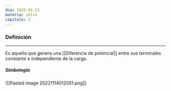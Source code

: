 ```yaml
---
dia: 2023-01-23
materia: intro
capitulo: 2
---
```

### Definición
---
Es aquella que genera una [[Diferencia de potencial]] entre sus terminales constante e independiente de la carga.

##### Simbología

![[Pasted image 20221114012051.png]]

